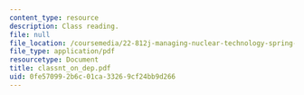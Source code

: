 ```yaml
---
content_type: resource
description: Class reading.
file: null
file_location: /coursemedia/22-812j-managing-nuclear-technology-spring-2004/0fe570992b6c01ca33269cf24bb9d266_classnt_on_dep.pdf
file_type: application/pdf
resourcetype: Document
title: classnt_on_dep.pdf
uid: 0fe57099-2b6c-01ca-3326-9cf24bb9d266
---
```

